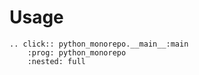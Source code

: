 # Usage

```{eval-rst}
.. click:: python_monorepo.__main__:main
    :prog: python_monorepo
    :nested: full
```
